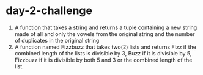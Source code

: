 # day-2-challenge
1. A function that takes a string and returns a tuple containing a new string made of all and only the  vowels from the original  string and the number of duplicates in the original string 
2. A function named Fizzbuzz that takes two(2) lists  and returns Fizz if the combined length of the lists is divisible by 3,  Buzz if it is divisible by 5, Fizzbuzz if it is divisible by both 5 and 3  or the combined length of the list.

